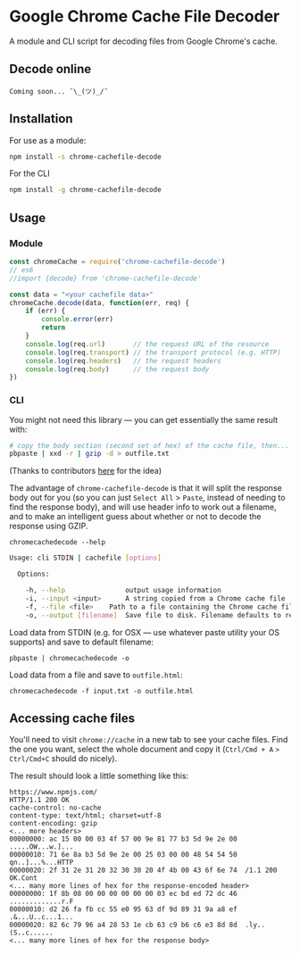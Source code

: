 # Google Chrome Cache File Decoder

A module and CLI script for decoding files from Google Chrome's cache.

## Decode online

`Coming soon... ¯\_(ツ)_/¯`

## Installation

For use as a module:

```sh
npm install -s chrome-cachefile-decode
```

For the CLI

```sh
npm install -g chrome-cachefile-decode
```

## Usage

### Module

```js
const chromeCache = require('chrome-cachefile-decode')
// es6
//import {decode} from 'chrome-cachefile-decode'

const data = "<your cachefile data>"
chromeCache.decode(data, function(err, req) {
    if (err) { 
        console.error(err)
        return
    }
    console.log(req.url)       // the request URL of the resource
    console.log(req.transport) // the transport protocol (e.g. HTTP)
    console.log(req.headers)   // the request headers
    console.log(req.body)      // the request body
})
```

### CLI

You might not need this library — you can get essentially the same result with:

```sh
# copy the body section (second set of hex) of the cache file, then...
pbpaste | xxd -r | gzip -d > outfile.txt
```
(Thanks to contributors [here](http://stackoverflow.com/questions/6133490/how-can-i-read-chrome-cache-files) for the idea)

The advantage of `chrome-cachefile-decode` is that it will split the response body out for you (so you can just `Select All` > `Paste`, instead of needing to find the response body), and will use header info to work out a filename, and to make an intelligent guess about whether or not to decode the response using GZIP.

`chromecachedecode --help`

```sh
Usage: cli STDIN | cachefile [options]

  Options:

    -h, --help               output usage information
    -i, --input <input>      A string copied from a Chrome cache file
    -f, --file <file>    Path to a file containing the Chrome cache file
    -o, --output [filename]  Save file to disk. Filename defaults to resource filename (e.g. `www.example.com`, `index.html`); alternatively specify a filename as the argument. If this argument is not supplied, response will be piped to STDOUT
```

Load data from STDIN (e.g. for OSX — use whatever paste utility your OS supports) and save to default filename:
```
pbpaste | chromecachedecode -o
```

Load data from a file and save to `outfile.html`:
```
chromecachedecode -f input.txt -o outfile.html
```

## Accessing cache files

You'll need to visit `chrome://cache` in a new tab to see your cache files. Find the one you want, select the whole document and copy it (`Ctrl/Cmd + A` `>` `Ctrl/Cmd+C` should do nicely).

The result should look a little something like this:

```
https://www.npmjs.com/
HTTP/1.1 200 OK
cache-control: no-cache
content-type: text/html; charset=utf-8
content-encoding: gzip
<... more headers>
00000000: ac 15 00 00 03 4f 57 00 9e 81 77 b3 5d 9e 2e 00  .....OW...w.]...
00000010: 71 6e 8a b3 5d 9e 2e 00 25 03 00 00 48 54 54 50  qn..]...%...HTTP
00000020: 2f 31 2e 31 20 32 30 30 20 4f 4b 00 43 6f 6e 74  /1.1 200 OK.Cont
<... many more lines of hex for the response-encoded header>
00000000: 1f 8b 08 00 00 00 00 00 00 03 ec bd ed 72 dc 46  .............r.F
00000010: d2 26 fa fb cc 55 e0 95 63 df 9d 89 31 9a a8 ef  .&...U..c...1...
00000020: 82 6c 79 96 a4 28 53 1e cb 63 c9 b6 c6 e3 8d 8d  .ly..(S..c......
<... many more lines of hex for the response body>
```